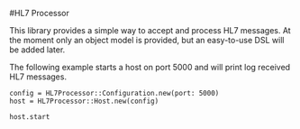 #HL7 Processor

This library provides a simple way to accept and process HL7 messages.
At the moment only an object model is provided, but an easy-to-use DSL will be added later.

The following example starts a host on port 5000 and will print log received HL7 messages.

    config = HL7Processor::Configuration.new(port: 5000)
    host = HL7Processor::Host.new(config)

    host.start
  

